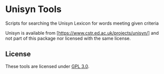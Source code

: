 # Unisyn Tools
Scripts for searching the Unisyn Lexicon for words meeting given criteria

Unisyn is available from [https://www.cstr.ed.ac.uk/projects/unisyn/] and not part of this package nor licensed with the same license.

## License 

These tools are licensed under [GPL 3.0](https://github.com/giuthas/satkit/blob/master/LICENSE.markdown).